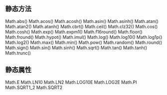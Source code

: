 ## 静态方法

Math.abs()
Math.acos()
Math.acosh()
Math.asin()
Math.asinh()
Math.atan()
Math.atan2()
Math.atanh()
Math.cbrt()
Math.ceil()
Math.clz32()
Math.cos()
Math.cosh()
Math.exp()
Math.expm1()
Math.f16round()
Math.floor()
Math.fround()
Math.hypot()
Math.imul()
Math.log()
Math.log10()
Math.log1p()
Math.log2()
Math.max()
Math.min()
Math.pow()
Math.random()
Math.round()
Math.sign()
Math.sin()
Math.sinh()
Math.sqrt()
Math.tan()
Math.tanh()
Math.trunc()

## 静态属性

Math.E
Math.LN10
Math.LN2
Math.LOG10E
Math.LOG2E
Math.PI
Math.SQRT1_2
Math.SQRT2
